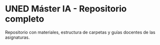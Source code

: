 # UNED Máster IA - Repositorio completo

Repositorio con materiales, estructura de carpetas y guías docentes de las asignaturas.
